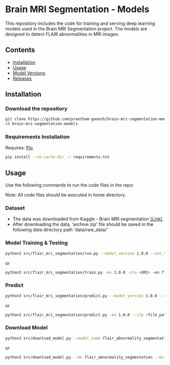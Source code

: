 # Brain MRI Segmentation - Models

This repository includes the code for training and serving deep learning models used in the Brain MRI Segmentation project. The models are designed to detect FLAIR abnormalities in MRI images.

## Contents

- [Installation](https://github.com/preetham-ganesh/brain-mri-segmentation-models#installation)
- [Usage](https://github.com/preetham-ganesh/brain-mri-segmentation-models#usage)
- [Model Versions](https://github.com/preetham-ganesh/brain-mri-segmentation-models#model-versions)
- [Releases](https://github.com/preetham-ganesh/brain-mri-segmentation-models#releases)

## Installation

### Download the repository

```bash
git clone https://github.com/preetham-ganesh/brain-mri-segmentation-models.git
cd brain-mri-segmentation-models
```

### Requirements Installation

Requires: [Pip](https://pypi.org/project/pip/)

```bash
pip install --no-cache-dir -r requirements.txt
```

## Usage

Use the following commands to run the code files in the repo:

Note: All code files should be executed in home directory.

### Dataset

- The data was downloaded from Kaggle - Brain MRI segmentation [[Link]](https://www.kaggle.com/datasets/mateuszbuda/lgg-mri-segmentation).
- After downloading the data, 'archive.zip' file should be saved in the following data directory path 'data/raw_data/'

### Model Training & Testing

```bash
python3 src/flair_mri_segmentation/run.py --model_version 1.0.0 --set_tracking_uri <URI> --experiment_name flair_abnormality_segmentation
```

or

```bash
python3 src/flair_mri_segmentation/train.py -mv 1.0.0 -stu <URI> -en flair_abnormality_segmentation
```

### Predict

```bash
python3 src/flair_mri_segmentation/predict.py --model_version 1.0.0 --image_file_path <file_path>
```

or

```bash
python3 src/flair_mri_segmentation/predict.py -mv 1.0.0 --ifp <file_path>
```

### Download Model

```bash
python3 src/download_model.py --model_name flair_abnormality_segmentation --model_version 1.0.0 --s3_bucket_name <name> --s3_artifact_directory_path <directory_path>
```

or

```bash
python3 src/download_model.py --mn flair_abnormality_segmentation --mv 1.0.0 --s3bn <name> --s3adp <directory_path>
```
